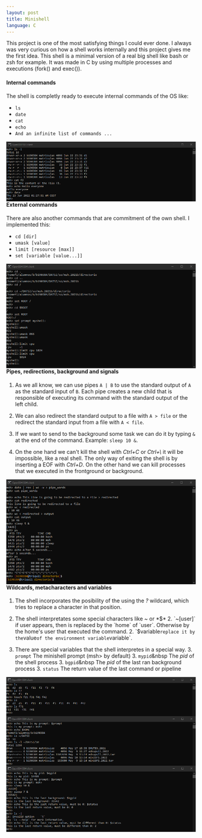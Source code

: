 ```yaml
---
layout: post
title: Minishell
language: C
---
```


This project is one of the most satisfying things I could ever done. I always was very 
curious on how a shell works internally and this project gives me the first idea. This shell is a minimal version of a real big shell like bash or zsh for example. It was made in C by using multiple processes and executions (fork() and exec()).

#### Internal commands

The shell is completly ready to execute internal commands of the OS like:

* `ls`
* `date`
* `cat`
* `echo`
* `And an infinite list of commands ...`

<img src="../img/msh/interns.png"
     alt="Interns commands"
     style="float: left; margin-right: 10px;" />

#### External commands

There are also another commands that are commitment of the own shell. I implemented this:

* `cd [dir]`
* `umask [value]`
* `limit [resource [max]]`
* `set [variable [value...]]`

<img src="../img/msh/externs.png"
     alt="Externs commands"
     style="float: left; margin-right: 10px;" />
    
#### Pipes, redirections, background and signals

1. As we all know, we can use pipes `A | B` to use the standard output of `A` as the standard input of `B`. Each pipe creates a new child that is responsible of executing its command with the standard output of the left child.

2. We can also redirect the standard output to a file with `A > file` or the redirect the standard input from a file with `A < file`.

3. If we want to send to the background some task we can do it by typing `&` at the end of the command. Example: `sleep 10 &`.

4. On the one hand we can't kill the shell with *Ctrl+C* or *Ctrl+\\* it will be impossible, like a real shell. The only way of exiting the shell is by inserting a EOF with *Ctrl+D*. On the other hand we can kill processes that we executed in the frontground or background.

<img src="../img/msh/pipesandso.png"
     alt="Externs commands"
     style="float: left; margin-right: 10px;" />

#### Wildcards, metacharacters and variables

1. The shell incorporates the posibility of the using the *?* wildcard, which tries to replace a character in that position.

2. The shell interpretates some special characters like *~* or *$*
    2. `~[user]` if user appears, then is replaced by the `home` of `user`. Otherwise by the home's user that executed the command.
    2. `$variable` replace it by the `value` of the environment variable `variable`.

3. There are special variables that the shell interpretes in a special way.
    3. `prompt` The minishell prompt (msh> by default)
    3. `mypid`&nbsp The *pid* of the shell process
    3. `bgpid`&nbsp The *pid* of the last ran background process
    3. `status` The return value of the last command or pipeline

<img src="../img/msh/wildcard.png"
     alt="Interns commands"
     style="float: left; margin-right: 10px;" />

<img src="../img/msh/specials.png"
     alt="Interns commands"
     style="float: left; margin-right: 10px;" />

<img src="../img/msh/variables.png"
     alt="Interns commands"
     style="float: left; margin-right: 10px;" />